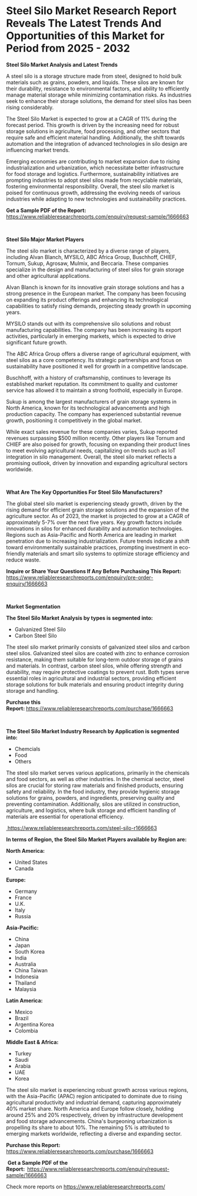 <p><h1>Steel Silo Market Research Report Reveals The Latest Trends And Opportunities of this Market for Period from 2025 - 2032</h1></p><p><strong>Steel Silo Market Analysis and Latest Trends</strong></p>
<p><p>A steel silo is a storage structure made from steel, designed to hold bulk materials such as grains, powders, and liquids. These silos are known for their durability, resistance to environmental factors, and ability to efficiently manage material storage while minimizing contamination risks. As industries seek to enhance their storage solutions, the demand for steel silos has been rising considerably.</p><p>The Steel Silo Market is expected to grow at a CAGR of 11% during the forecast period. This growth is driven by the increasing need for robust storage solutions in agriculture, food processing, and other sectors that require safe and efficient material handling. Additionally, the shift towards automation and the integration of advanced technologies in silo design are influencing market trends.</p><p>Emerging economies are contributing to market expansion due to rising industrialization and urbanization, which necessitate better infrastructure for food storage and logistics. Furthermore, sustainability initiatives are prompting industries to adopt steel silos made from recyclable materials, fostering environmental responsibility. Overall, the steel silo market is poised for continuous growth, addressing the evolving needs of various industries while adapting to new technologies and sustainability practices.</p></p>
<p><strong>Get a Sample PDF of the Report:&nbsp;</strong> <a href="https://www.reliableresearchreports.com/enquiry/request-sample/1666663?utm_campaign=3269&utm_medium=2&utm_source=Github&utm_content=ia&utm_term=06032025&utm_id=steel-silo">https://www.reliableresearchreports.com/enquiry/request-sample/1666663</a></p>
<p>&nbsp;</p>
<p><strong>Steel Silo Major Market Players</strong></p>
<p><p>The steel silo market is characterized by a diverse range of players, including Alvan Blanch, MYSILO, ABC Africa Group, Buschhoff, CHIEF, Tornum, Sukup, Agrosaw, Mulmix, and Beccaria. These companies specialize in the design and manufacturing of steel silos for grain storage and other agricultural applications.</p><p>Alvan Blanch is known for its innovative grain storage solutions and has a strong presence in the European market. The company has been focusing on expanding its product offerings and enhancing its technological capabilities to satisfy rising demands, projecting steady growth in upcoming years.</p><p>MYSILO stands out with its comprehensive silo solutions and robust manufacturing capabilities. The company has been increasing its export activities, particularly in emerging markets, which is expected to drive significant future growth.</p><p>The ABC Africa Group offers a diverse range of agricultural equipment, with steel silos as a core competency. Its strategic partnerships and focus on sustainability have positioned it well for growth in a competitive landscape.</p><p>Buschhoff, with a history of craftsmanship, continues to leverage its established market reputation. Its commitment to quality and customer service has allowed it to maintain a strong foothold, especially in Europe.</p><p>Sukup is among the largest manufacturers of grain storage systems in North America, known for its technological advancements and high production capacity. The company has experienced substantial revenue growth, positioning it competitively in the global market.</p><p>While exact sales revenue for these companies varies, Sukup reported revenues surpassing $500 million recently. Other players like Tornum and CHIEF are also poised for growth, focusing on expanding their product lines to meet evolving agricultural needs, capitalizing on trends such as IoT integration in silo management. Overall, the steel silo market reflects a promising outlook, driven by innovation and expanding agricultural sectors worldwide.</p></p>
<p>&nbsp;</p>
<p><strong>What Are The Key Opportunities For Steel Silo Manufacturers?</strong></p>
<p><p>The global steel silo market is experiencing steady growth, driven by the rising demand for efficient grain storage solutions and the expansion of the agriculture sector. As of 2023, the market is projected to grow at a CAGR of approximately 5-7% over the next five years. Key growth factors include innovations in silos for enhanced durability and automation technologies. Regions such as Asia-Pacific and North America are leading in market penetration due to increasing industrialization. Future trends indicate a shift toward environmentally sustainable practices, prompting investment in eco-friendly materials and smart silo systems to optimize storage efficiency and reduce waste.</p></p>
<p><strong>Inquire or Share Your Questions If Any Before Purchasing This Report:</strong> <a href="https://www.reliableresearchreports.com/enquiry/pre-order-enquiry/1666663?utm_campaign=3269&utm_medium=2&utm_source=Github&utm_content=ia&utm_term=06032025&utm_id=steel-silo">https://www.reliableresearchreports.com/enquiry/pre-order-enquiry/1666663</a></p>
<p>&nbsp;</p>
<p><strong>Market Segmentation</strong></p>
<p><strong>The Steel Silo Market Analysis by types is segmented into:</strong></p>
<p><ul><li>Galvanized Steel Silo</li><li>Carbon Steel Silo</li></ul></p>
<p><p>The steel silo market primarily consists of galvanized steel silos and carbon steel silos. Galvanized steel silos are coated with zinc to enhance corrosion resistance, making them suitable for long-term outdoor storage of grains and materials. In contrast, carbon steel silos, while offering strength and durability, may require protective coatings to prevent rust. Both types serve essential roles in agricultural and industrial sectors, providing efficient storage solutions for bulk materials and ensuring product integrity during storage and handling.</p></p>
<p><strong>Purchase this Report:&nbsp;</strong><a href="https://www.reliableresearchreports.com/purchase/1666663?utm_campaign=3269&utm_medium=2&utm_source=Github&utm_content=ia&utm_term=06032025&utm_id=steel-silo">https://www.reliableresearchreports.com/purchase/1666663</a></p>
<p>&nbsp;</p>
<p><strong>The Steel Silo Market Industry Research by Application is segmented into:</strong></p>
<p><ul><li>Chemcials</li><li>Food</li><li>Others</li></ul></p>
<p><p>The steel silo market serves various applications, primarily in the chemicals and food sectors, as well as other industries. In the chemical sector, steel silos are crucial for storing raw materials and finished products, ensuring safety and reliability. In the food industry, they provide hygienic storage solutions for grains, powders, and ingredients, preserving quality and preventing contamination. Additionally, silos are utilized in construction, agriculture, and logistics, where bulk storage and efficient handling of materials are essential for operational efficiency.</p></p>
<p><a href="https://www.reliableresearchreports.com/steel-silo-r1666663?utm_campaign=3269&utm_medium=2&utm_source=Github&utm_content=ia&utm_term=06032025&utm_id=steel-silo">&nbsp;https://www.reliableresearchreports.com/steel-silo-r1666663</a></p>
<p><strong>In terms of Region, the Steel Silo Market Players available by Region are:</strong></p>
<p>
    <p> <strong> North America: </strong>
        <ul>
            <li>United States</li>
            <li>Canada</li>
        </ul>
        </p> 
    <p> <strong> Europe: </strong>
        <ul>
            <li>Germany</li>
            <li>France</li>
            <li>U.K.</li>
            <li>Italy</li>
            <li>Russia</li>
        </ul>
        </p> 
    <p> <strong> Asia-Pacific: </strong>
        <ul>
            <li>China</li>
            <li>Japan</li>
            <li>South Korea</li>
            <li>India</li>
            <li>Australia</li>
            <li>China Taiwan</li>
            <li>Indonesia</li>
            <li>Thailand</li>
            <li>Malaysia</li>
        </ul>
        </p> 
    <p> <strong> Latin America: </strong>
        <ul>
            <li>Mexico</li>
            <li>Brazil</li>
            <li>Argentina Korea</li>
            <li>Colombia</li>
        </ul>
        </p> 
    <p> <strong> Middle East & Africa: </strong>
        <ul>
            <li>Turkey</li>
            <li>Saudi</li>
            <li>Arabia</li>
            <li>UAE</li>
            <li>Korea</li>
        </ul>
    </p>
    </p>
<p><p>The steel silo market is experiencing robust growth across various regions, with the Asia-Pacific (APAC) region anticipated to dominate due to rising agricultural productivity and industrial demand, capturing approximately 40% market share. North America and Europe follow closely, holding around 25% and 20% respectively, driven by infrastructure development and food storage advancements. China's burgeoning urbanization is propelling its share to about 10%. The remaining 5% is attributed to emerging markets worldwide, reflecting a diverse and expanding sector.</p></p>
<p><strong>Purchase this Report: </strong><a href="https://www.reliableresearchreports.com/purchase/1666663?utm_campaign=3269&utm_medium=2&utm_source=Github&utm_content=ia&utm_term=06032025&utm_id=steel-silo">https://www.reliableresearchreports.com/purchase/1666663</a></p>
<p>&nbsp;<strong>Get a Sample PDF of the Report:&nbsp;&nbsp;</strong><a href="https://www.reliableresearchreports.com/enquiry/request-sample/1666663?utm_campaign=3269&utm_medium=2&utm_source=Github&utm_content=ia&utm_term=06032025&utm_id=steel-silo">https://www.reliableresearchreports.com/enquiry/request-sample/1666663</a></p>
<p><strong></strong></p>
<p>Check more reports on <a href="https://www.reliableresearchreports.com/?utm_campaign=3269&utm_medium=2&utm_source=Github&utm_content=ia&utm_term=06032025&utm_id=steel-silo">https://www.reliableresearchreports.com/</a></p>